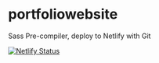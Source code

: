 # portfoliowebsite
Sass Pre-compiler, deploy to Netlify with Git

[![Netlify Status](https://api.netlify.com/api/v1/badges/fee820e1-ac5e-4d48-aad4-11a666034f11/deploy-status)](https://app.netlify.com/sites/jdportfolio/deploys)
